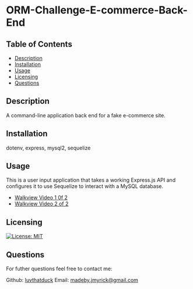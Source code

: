# ORM-Challenge-E-commerce-Back-End

## Table of Contents
* [Description](#description)
* [Installation](#installation)
* [Usage](#usage)
* [Licensing](#licensing)
* [Questions](#questions)

## Description 
A command-line application back end for a fake e-commerce site. 

## Installation 
dotenv, express, mysql2, sequelize 

## Usage
This is a user input application that takes a working Express.js API and configures it to use Sequelize to interact with a MySQL database. 

* [Walkview Video 1 0f 2](https://drive.google.com/file/d/1DberXF1bmRFPqt3puuY-0Bb11a2MsZ0j/view)
* [Walkview Video 2 of 2](https://drive.google.com/file/d/1586bBXzXZtGX_0mF5HZ7OFrwBTMxljBX/view)

## Licensing
[![License: MIT](https://img.shields.io/badge/License-MIT-yellow.svg)](https://opensource.org/licenses/MIT)


## Questions
For futher questions feel free to contact me:

Github: [luvthatduck](https://github.com/luvthatduck)
Email:  madeby.jmyrick@gmail.com